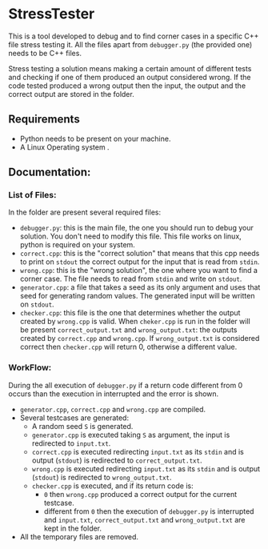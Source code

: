 # StressTester

This is a tool developed to debug and  to find corner cases in a specific C++ file stress testing it. All the files apart from ```debugger.py``` (the provided one) needs to be C++ files.

Stress testing a solution means making a certain amount of different tests and checking if one of them produced an output considered wrong. 
If the code tested produced a wrong output then the input, the output and the correct output are stored in the folder. 

## Requirements
- Python needs to be present on your machine.
- A Linux Operating system .

## Documentation: 

### List of Files:
In the folder are present several required files:
- ```debugger.py```: this is the main file, the one you should run to debug your solution. You don't need to modify this file. This file works on linux, python is required on your system.
- ```correct.cpp```: this is the "correct solution" that means that this cpp needs to print on `stdout` the correct output for the input that is read from `stdin`.
- ```wrong.cpp```: this is the "wrong solution", the one where you want to find a corner case. The file needs to read from ```stdin``` and write on ```stdout```.
- ```generator.cpp```: a file that takes a seed as its only argument and uses that seed for generating random values. The generated input will be written on ```stdout```.
- ```checker.cpp```: this file is the one that determines whether the output created by ```wrong.cpp``` is valid. When ```cheker.cpp``` is run in the folder will be present ```correct_output.txt``` and ```wrong_output.txt```: the outputs created by ```correct.cpp``` and ```wrong.cpp```. If ```wrong_output.txt``` is considered correct then ```checker.cpp``` will return 0, otherwise a different value.  


### WorkFlow:
During the all execution of ```debugger.py``` if a return code different from 0 occurs than the execution in interrupted and the error is shown.
- ```generator.cpp```, ```correct.cpp``` and ```wrong.cpp``` are compiled.
- Several testcases are generated:
  - A random seed ```S``` is generated.
  - ```generator.cpp``` is executed taking ```S``` as argument, the input is redirected to ```input.txt```.
  - ```correct.cpp``` is executed redirecting ```input.txt``` as its ```stdin``` and is output (```stdout```) is redirected to ```correct_output.txt```.
   - ```wrong.cpp``` is executed redirecting ```input.txt``` as its ```stdin``` and is output (```stdout```) is redirected to ```wrong_output.txt```.
   - ```checker.cpp``` is executed, and if its return code is:
     - ```0``` then ```wrong.cpp``` produced a correct output for the current testcase.
     - different from `0` then the execution of ```debugger.py``` is interrupted and ```input.txt```, ```correct_output.txt``` and ```wrong_output.txt``` are kept in the folder.  
- All the temporary files are removed.
